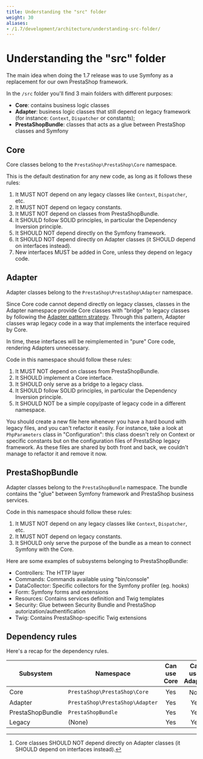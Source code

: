 ```yaml
---
title: Understanding the "src" folder
weight: 30
aliases:
- /1.7/development/architecture/understanding-src-folder/
---
```


# Understanding the "src" folder

The main idea when doing the 1.7 release was to use Symfony as a replacement for our own PrestaShop framework.

In the `/src` folder you'll find 3 main folders with different purposes:

- **Core**: contains business logic classes
- **Adapter**: business logic classes that still depend on legacy framework (for instance: `Context`, `Dispatcher` or constants);
- **PrestaShopBundle**: classes that acts as a glue between PrestaShop classes and Symfony

## Core

Core classes belong to the `PrestaShop\PrestaShop\Core` namespace.

This is the default destination for any new code, as long as it follows these rules:

1. It MUST NOT depend on any legacy classes like `Context`, `Dispatcher`, etc.
2. It MUST NOT depend on legacy constants.
3. It MUST NOT depend on classes from PrestaShopBundle.
4. It SHOULD follow SOLID principles, in particular the Dependency Inversion principle.
5. It SHOULD NOT depend directly on the Symfony framework.
6. It SHOULD NOT depend directly on Adapter classes (it SHOULD depend on interfaces instead).
7. New interfaces MUST be added in Core, unless they depend on legacy code.

## Adapter

Adapter classes belong to the `PrestaShop\PrestaShop\Adapter` namespace.

Since Core code cannot depend directly on legacy classes, classes in the Adapter namespace provide Core classes with "bridge" to legacy classes by following the [Adapter pattern strategy](https://en.wikipedia.org/wiki/Adapter_pattern). Through this pattern, Adapter classes wrap legacy code in a way that implements the interface required by Core.

In time, these interfaces will be reimplemented in "pure" Core code, rendering Adapters unnecessary.

Code in this namespace should follow these rules:

1. It MUST NOT depend on classes from PrestaShopBundle.
2. It SHOULD implement a Core interface.
3. It SHOULD only serve as a bridge to a legacy class.
4. It SHOULD follow SOLID principles, in particular the Dependency Inversion principle.
5. It SHOULD NOT be a simple copy/paste of legacy code in a different namespace.

You should create a new file here whenever you have a hard bound with legacy files, and
you can't refactor it easily. For instance, take a look at `PhpParameters` class in "Configuration": this class doesn't rely on
Context or specific constants but on the configuration files of PrestaShop legacy framework. As these files are shared by both front and back, we couldn't manage to refactor it and remove it now.

## PrestaShopBundle

Adapter classes belong to the `PrestaShopBundle` namespace. The bundle contains the "glue" between Symfony framework and PrestaShop business services.

Code in this namespace should follow these rules:

1. It MUST NOT depend on any legacy classes like `Context`, `Dispatcher`, etc.
2. It MUST NOT depend on legacy constants.
2. It SHOULD only serve the purpose of the bundle as a mean to connect Symfony with the Core.

Here are some examples of subsystems belonging to PrestaShopBundle:

- Controllers: The HTTP layer
- Commands: Commands available using "bin/console"
- DataCollector: Specific collectors for the Symfony profiler (eg. hooks)
- Form: Symfony forms and extensions
- Resources: Contains services definition and Twig templates
- Security: Glue between Security Bundle and PrestaShop autorization/authentification
- Twig: Contains PrestaShop-specific Twig extensions

## Dependency rules

Here's a recap for the dependency rules.

Subsystem | Namespace | Can use Core | Can user Adapter | Can use Legacy
--- | --- | :---: | :---: | :---:
Core | `PrestaShop\PrestaShop\Core` | Yes | No [^1] | No 
Adapter | `PrestaShop\PrestaShop\Adapter` | Yes | Yes | Yes
PrestaShopBundle | `PrestaShopBundle` | Yes | Yes | No
Legacy  | (None) | Yes | Yes | Yes

[^1]: Core classes SHOULD NOT depend directly on Adapter classes (it SHOULD depend on interfaces instead).
